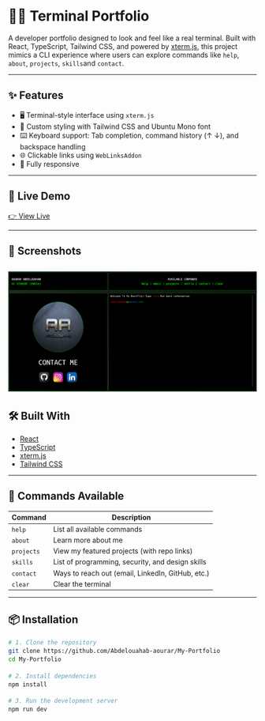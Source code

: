 # 🧑‍💻 Terminal Portfolio

A developer portfolio designed to look and feel like a real terminal. Built with React, TypeScript, Tailwind CSS, and powered by [xterm.js](https://xtermjs.org/), this project mimics a CLI experience where users can explore commands like `help`, `about`, `projects`, `skills`and `contact`.

---

## ✨ Features

- 🖥️ Terminal-style interface using `xterm.js`
- 🎨 Custom styling with Tailwind CSS and Ubuntu Mono font
- ⌨️ Keyboard support: Tab completion, command history (↑ ↓), and backspace handling
- 🌐 Clickable links using `WebLinksAddon`
- 📱 Fully responsive

---

## 🚀 Live Demo

[👉 View Live](https://your-portfolio-url.com)  

---

## 📸 Screenshots

![Terminal Screenshot](./src/assets/portfolio.png)
---

## 🛠️ Built With

- [React](https://reactjs.org/)
- [TypeScript](https://www.typescriptlang.org/)
- [xterm.js](https://xtermjs.org/)
- [Tailwind CSS](https://tailwindcss.com/)

---

## 📂 Commands Available

| Command    | Description                                       |
|------------|---------------------------------------------------|
| `help`     | List all available commands                       |
| `about`    | Learn more about me                               |
| `projects` | View my featured projects (with repo links)       |
| `skills`   | List of programming, security, and design skills  |
| `contact`  | Ways to reach out (email, LinkedIn, GitHub, etc.) |
| `clear`    | Clear the terminal                                |

---

## 📦 Installation

```bash
# 1. Clone the repository
git clone https://github.com/Abdelouahab-aourar/My-Portfolio
cd My-Portfolio

# 2. Install dependencies
npm install

# 3. Run the development server
npm run dev